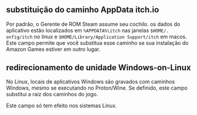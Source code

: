 #

## substituição do caminho AppData itch.io
Por padrão, o Gerente de ROM Steam assume seu cochilo. os dados do aplicativo estão localizados em `%APPDATA%\itch` nas janelas `$HOME/. onfig/itch` no linux e `$HOME/Library/Application Support/itch` em macos. Este campo permite que você substitua esse caminho se sua instalação do Amazon Games estiver em outro lugar.

## redirecionamento de unidade Windows-on-Linux
No Linux, locais de aplicativos Windows são gravados com caminhos Windows, mesmo se executando no Proton/Wine. Se definido, este campo substitui a raiz dos caminhos do jogo.

Este campo só tem efeito nos sistemas Linux.
